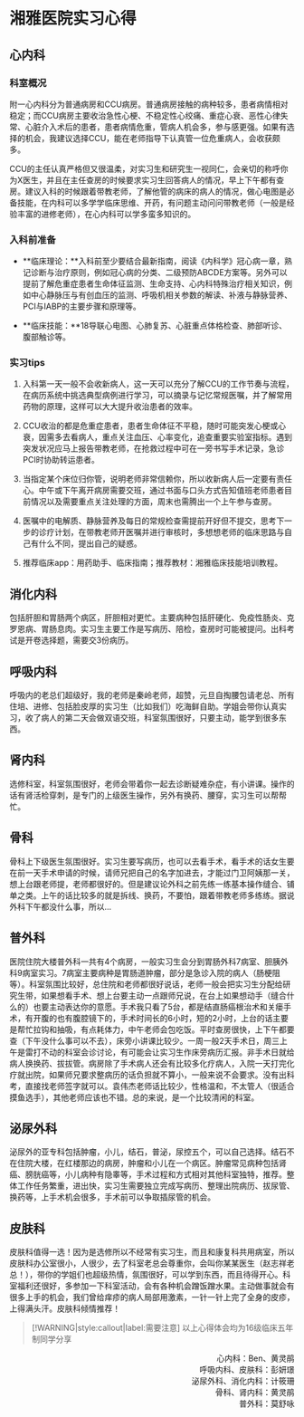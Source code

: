# 湘雅医院实习心得

## 心内科
### 科室概况

附一心内科分为普通病房和CCU病房。普通病房接触的病种较多，患者病情相对稳定；而CCU病房主要收治急性心梗、不稳定性心绞痛、重症心衰、恶性心律失常、心脏介入术后的患者，患者病情危重，管病人机会多，参与感更强。如果有选择的机会，我建议选择CCU，能在老师指导下认真管一位危重病人，会收获颇多。

CCU的主任认真严格但又很温柔，对实习生和研究生一视同仁，会亲切的称呼你为X医生，并且在主任查房的时候要求实习生回答病人的情况，早上下午都有查房。建议入科的时候跟着带教老师，了解他管的病床的病人的情况，做心电图是必备技能，在内科可以多学学临床思维、开药，有问题主动问问带教老师（一般是经验丰富的进修老师），在心内科可以学多蛮多知识的。

### 入科前准备

+ **临床理论：**入科前至少要结合最新指南，阅读《内科学》冠心病一章，熟记诊断与治疗原则，例如冠心病的分类、二级预防ABCDE方案等。另外可以提前了解危重症患者生命体征监测、生命支持、心内科特殊治疗相关知识，例如中心静脉压与有创血压的监测、呼吸机相关参数的解读、补液与静脉营养、PCI与IABP的主要步骤和原理等。

+ **临床技能：**18导联心电图、心肺复苏、心脏重点体格检查、肺部听诊、腹部触诊等。

### 实习tips

1. 入科第一天一般不会收新病人，这一天可以充分了解CCU的工作节奏与流程，在病历系统中挑选典型病例进行学习，可以摘录与记忆常规医嘱，并了解常用药物的原理，这样可以大大提升收治患者的效率。

2. CCU收治的都是危重症患者，患者生命体征不平稳，随时可能突发心梗或心衰，因需多去看病人，重点关注血压、心率变化，追查重要实验室指标。遇到突发状况应马上报告带教老师，在抢救过程中可在一旁书写手术记录，急诊PCI时协助转运患者。

3. 当指定某个床位归你管，说明老师非常信赖你，所以收新病人后一定要有责任心。中午或下午离开病房需要交班，通过书面与口头方式告知值班老师患者目前情况以及需要重点关注处理的方面，周末也需腾出一个上午参与查房。

4. 医嘱中的电解质、静脉营养及每日的常规检查需提前开好但不提交，思考下一步的诊疗计划，在带教老师开医嘱并进行审核时，多想想老师的临床思路与自己有什么不同，提出自己的疑惑。

5. 推荐临床app：用药助手、临床指南；推荐教材：湘雅临床技能培训教程。

## 消化内科

包括肝胆和胃肠两个病区，肝胆相对更忙。主要病种包括肝硬化、免疫性肠炎、克罗恩病、胃肠息肉。实习生主要工作是写病历、陪检，查房时可能被提问。出科考试是开卷选择题，需要交3份病历。

## 呼吸内科

呼吸内的老总们超级好，我的老师是秦岭老师，超赞，元旦自掏腰包请老总、所有住培、进修、包括脸皮厚的实习生（比如我们）吃海鲜自助。学姐会带你认真实习，收了病人的第二天会做双语交班，科室氛围很好，只要主动，能学到很多东西。

## 肾内科

选修科室，科室氛围很好，老师会带着你一起去诊断疑难杂症，有小讲课。操作的话有肾活检穿刺，是专门的上级医生操作，另外有换药、腰穿，实习生可以帮帮忙。

## 骨科

骨科上下级医生氛围很好。实习生要写病历，也可以去看手术，看手术的话女生要在前一天手术申请的时候，请师兄把自己的名字加进去，才能过门卫阿姨那一关，想上台跟老师提，老师都很好的。但是建议论外科之前先练一练基本操作缝合、铺单之类。上午的话比较多的就是拆线、换药，不要怕，跟着带教老师多练练。据说外科下午都没什么事，所以...

## 普外科

医院住院大楼普外科一共有4个病房，一般实习生会分到胃肠外科7病室、胆胰外科9病室实习。7病室主要病种是胃肠道肿瘤，部分是急诊入院的病人（肠梗阻等）。科室氛围比较好，总住院和老师都很好说话，老师一般会把实习生分配给研究生带，如果想看手术、想上台要主动一点跟师兄说，在台上如果想动手（缝合什么的）也要主动表达你的意愿。手术我只看了5台，都是结直肠癌根治术和关瘘手术，有开腹的也有腹腔镜下的，手术时间长的6小时，短的2小时，上台的话主要是帮忙拉钩和抽吸，有点耗体力，中午老师会包吃饭。平时查房很快，上下午都要查（下午没什么事可以不去），床旁小讲课比较少。一周一般2天手术日，周三上午是雷打不动的科室会诊讨论，有可能会让实习生作床旁病历汇报。非手术日就给病人换换药、拔拔管。病房除了手术病人还会有比较多化疗病人，入院一天打完化疗就出院，如果师兄要求整病历的话负担就不算小，一般来说不会要求。没有出科考，直接找老师签字就可以。袁伟杰老师话比较少，性格温和，不太管人（很适合摸鱼选手），其他老师应该也不错。总的来说，是一个比较清闲的科室。

## 泌尿外科

泌尿外的亚专科包括肿瘤，小儿，结石，普泌，尿控五个，可以自己选择。结石不在住院大楼，在红楼那边的病房，肿瘤和小儿在一个病区。肿瘤常见病种包括肾癌、膀胱癌等，小儿病种有隐睾等，手术过程和方式相对其他科室独特，推荐。整体工作任务繁重，进出快，实习生需要独立完成写病历、整理出院病历、拔尿管、换药等，上手术机会很多，手术前可以争取插尿管的机会。

## 皮肤科

皮肤科值得一选！因为是选修所以不经常有实习生，而且和康复科共用病室，所以皮肤科办公室很小，人很少，去了科室老总会尊重你，会叫你某某医生（赵志祥老总！），带你的学姐们也超级热情，氛围很好，可以学到东西，而且待得开心。科室福利还很好，多参加一下科室活动，会有各种机会蹭饭蹭水果。主动做事就会有很多上手的机会，我们曾给痒疹的病人局部用激素，一针一针上完了全身的皮疹，上得满头汗。皮肤科倾情推荐！

> [!WARNING|style:callout|label:需要注意]
> 以上心得体会均为16级临床五年制同学分享

<p align="right">心内科：Ben、黄灵鹃<br/>呼吸内科、皮肤科：彭妍璟<br/>泌尿外科、消化内科：计筱珊<br/>骨科、肾内科：黄灵鹃<br/>普外科：莫舒咏</p>